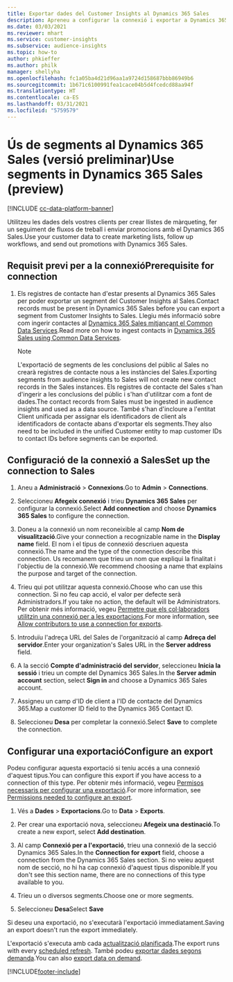 ```yaml
---
title: Exportar dades del Customer Insights al Dynamics 365 Sales
description: Apreneu a configurar la connexió i exportar a Dynamics 365 Sales.
ms.date: 03/03/2021
ms.reviewer: mhart
ms.service: customer-insights
ms.subservice: audience-insights
ms.topic: how-to
author: phkieffer
ms.author: philk
manager: shellyha
ms.openlocfilehash: fc1a05ba4d21d96aa1a9724d158687bbb86949b6
ms.sourcegitcommit: 1b671c6100991fea1cace04b5d4fcedcd88aa94f
ms.translationtype: HT
ms.contentlocale: ca-ES
ms.lasthandoff: 03/31/2021
ms.locfileid: "5759579"
---
```

# <a name="use-segments-in-dynamics-365-sales-preview"></a><span data-ttu-id="19dbb-103">Ús de segments al Dynamics 365 Sales (versió preliminar)</span><span class="sxs-lookup"><span data-stu-id="19dbb-103">Use segments in Dynamics 365 Sales (preview)</span></span>

[!INCLUDE [cc-data-platform-banner](../includes/cc-data-platform-banner.md)]

<span data-ttu-id="19dbb-104">Utilitzeu les dades dels vostres clients per crear llistes de màrqueting, fer un seguiment de fluxos de treball i enviar promocions amb el Dynamics 365 Sales.</span><span class="sxs-lookup"><span data-stu-id="19dbb-104">Use your customer data to create marketing lists, follow up workflows, and send out promotions with Dynamics 365 Sales.</span></span>

## <a name="prerequisite-for-connection"></a><span data-ttu-id="19dbb-105">Requisit previ per a la connexió</span><span class="sxs-lookup"><span data-stu-id="19dbb-105">Prerequisite for connection</span></span>

1. <span data-ttu-id="19dbb-106">Els registres de contacte han d'estar presents al Dynamics 365 Sales per poder exportar un segment del Customer Insights al Sales.</span><span class="sxs-lookup"><span data-stu-id="19dbb-106">Contact records must be present in Dynamics 365 Sales before you can export a segment from Customer Insights to Sales.</span></span> <span data-ttu-id="19dbb-107">Llegiu més informació sobre com ingerir contactes al [Dynamics 365 Sales mitjançant el Common Data Services](connect-power-query.md).</span><span class="sxs-lookup"><span data-stu-id="19dbb-107">Read more on how to ingest contacts in [Dynamics 365 Sales using Common Data Services](connect-power-query.md).</span></span>

   > [!NOTE]
   > <span data-ttu-id="19dbb-108">L'exportació de segments de les conclusions del públic al Sales no crearà registres de contacte nous a les instàncies del Sales.</span><span class="sxs-lookup"><span data-stu-id="19dbb-108">Exporting segments from audience insights to Sales will not create new contact records in the Sales instances.</span></span> <span data-ttu-id="19dbb-109">Els registres de contacte del Sales s'han d'ingerir a les conclusions del públic i s'han d'utilitzar com a font de dades.</span><span class="sxs-lookup"><span data-stu-id="19dbb-109">The contact records from Sales must be ingested in audience insights and used as a data source.</span></span> <span data-ttu-id="19dbb-110">També s'han d'incloure a l'entitat Client unificada per assignar els identificadors de client als identificadors de contacte abans d'exportar els segments.</span><span class="sxs-lookup"><span data-stu-id="19dbb-110">They also need to be included in the unified Customer entity to map customer IDs to contact IDs before segments can be exported.</span></span>

## <a name="set-up-the-connection-to-sales"></a><span data-ttu-id="19dbb-111">Configuració de la connexió a Sales</span><span class="sxs-lookup"><span data-stu-id="19dbb-111">Set up the connection to Sales</span></span>

1. <span data-ttu-id="19dbb-112">Aneu a **Administració** > **Connexions**.</span><span class="sxs-lookup"><span data-stu-id="19dbb-112">Go to **Admin** > **Connections**.</span></span>

1. <span data-ttu-id="19dbb-113">Seleccioneu **Afegeix connexió** i trieu **Dynamics 365 Sales** per configurar la connexió.</span><span class="sxs-lookup"><span data-stu-id="19dbb-113">Select **Add connection** and choose **Dynamics 365 Sales** to configure the connection.</span></span>

1. <span data-ttu-id="19dbb-114">Doneu a la connexió un nom reconeixible al camp **Nom de visualització**.</span><span class="sxs-lookup"><span data-stu-id="19dbb-114">Give your connection a recognizable name in the **Display name** field.</span></span> <span data-ttu-id="19dbb-115">El nom i el tipus de connexió descriuen aquesta connexió.</span><span class="sxs-lookup"><span data-stu-id="19dbb-115">The name and the type of the connection describe this connection.</span></span> <span data-ttu-id="19dbb-116">Us recomanem que trieu un nom que expliqui la finalitat i l'objectiu de la connexió.</span><span class="sxs-lookup"><span data-stu-id="19dbb-116">We recommend choosing a name that explains the purpose and target of the connection.</span></span>

1. <span data-ttu-id="19dbb-117">Trieu qui pot utilitzar aquesta connexió.</span><span class="sxs-lookup"><span data-stu-id="19dbb-117">Choose who can use this connection.</span></span> <span data-ttu-id="19dbb-118">Si no feu cap acció, el valor per defecte serà Administradors.</span><span class="sxs-lookup"><span data-stu-id="19dbb-118">If you take no action, the default will be Administrators.</span></span> <span data-ttu-id="19dbb-119">Per obtenir més informació, vegeu [Permetre que els col·laboradors utilitzin una connexió per a les exportacions](connections.md#allow-contributors-to-use-a-connection-for-exports).</span><span class="sxs-lookup"><span data-stu-id="19dbb-119">For more information, see [Allow contributors to use a connection for exports](connections.md#allow-contributors-to-use-a-connection-for-exports).</span></span>

1. <span data-ttu-id="19dbb-120">Introduïu l'adreça URL del Sales de l'organització al camp **Adreça del servidor**.</span><span class="sxs-lookup"><span data-stu-id="19dbb-120">Enter your organization's Sales URL in the **Server address** field.</span></span>

1. <span data-ttu-id="19dbb-121">A la secció **Compte d'administració del servidor**, seleccioneu **Inicia la sessió** i trieu un compte del Dynamics 365 Sales.</span><span class="sxs-lookup"><span data-stu-id="19dbb-121">In the **Server admin account** section, select **Sign in** and choose a Dynamics 365 Sales account.</span></span>

1. <span data-ttu-id="19dbb-122">Assigneu un camp d'ID de client a l'ID de contacte del Dynamics 365.</span><span class="sxs-lookup"><span data-stu-id="19dbb-122">Map a customer ID field to the Dynamics 365 Contact ID.</span></span>

1. <span data-ttu-id="19dbb-123">Seleccioneu **Desa** per completar la connexió.</span><span class="sxs-lookup"><span data-stu-id="19dbb-123">Select **Save** to complete the connection.</span></span> 

## <a name="configure-an-export"></a><span data-ttu-id="19dbb-124">Configurar una exportació</span><span class="sxs-lookup"><span data-stu-id="19dbb-124">Configure an export</span></span>

<span data-ttu-id="19dbb-125">Podeu configurar aquesta exportació si teniu accés a una connexió d'aquest tipus.</span><span class="sxs-lookup"><span data-stu-id="19dbb-125">You can configure this export if you have access to a connection of this type.</span></span> <span data-ttu-id="19dbb-126">Per obtenir més informació, vegeu [Permisos necessaris per configurar una exportació](export-destinations.md#set-up-a-new-export).</span><span class="sxs-lookup"><span data-stu-id="19dbb-126">For more information, see [Permissions needed to configure an export](export-destinations.md#set-up-a-new-export).</span></span>

1. <span data-ttu-id="19dbb-127">Vés a **Dades** > **Exportacions**.</span><span class="sxs-lookup"><span data-stu-id="19dbb-127">Go to **Data** > **Exports**.</span></span>

1. <span data-ttu-id="19dbb-128">Per crear una exportació nova, seleccioneu **Afegeix una destinació**.</span><span class="sxs-lookup"><span data-stu-id="19dbb-128">To create a new export, select **Add destination**.</span></span>

1. <span data-ttu-id="19dbb-129">Al camp **Connexió per a l'exportació**, trieu una connexió de la secció Dynamics 365 Sales.</span><span class="sxs-lookup"><span data-stu-id="19dbb-129">In the **Connection for export** field, choose a connection from the Dynamics 365 Sales section.</span></span> <span data-ttu-id="19dbb-130">Si no veieu aquest nom de secció, no hi ha cap connexió d'aquest tipus disponible.</span><span class="sxs-lookup"><span data-stu-id="19dbb-130">If you don't see this section name, there are no connections of this type available to you.</span></span>

1. <span data-ttu-id="19dbb-131">Trieu un o diversos segments.</span><span class="sxs-lookup"><span data-stu-id="19dbb-131">Choose one or more segments.</span></span>

1. <span data-ttu-id="19dbb-132">Seleccioneu **Desa**</span><span class="sxs-lookup"><span data-stu-id="19dbb-132">Select **Save**</span></span>

<span data-ttu-id="19dbb-133">Si deseu una exportació, no s'executarà l'exportació immediatament.</span><span class="sxs-lookup"><span data-stu-id="19dbb-133">Saving an export doesn't run the export immediately.</span></span>

<span data-ttu-id="19dbb-134">L'exportació s'executa amb cada [actualització planificada](system.md#schedule-tab).</span><span class="sxs-lookup"><span data-stu-id="19dbb-134">The export runs with every [scheduled refresh](system.md#schedule-tab).</span></span> <span data-ttu-id="19dbb-135">També podeu [exportar dades segons demanda](export-destinations.md#run-exports-on-demand).</span><span class="sxs-lookup"><span data-stu-id="19dbb-135">You can also [export data on demand](export-destinations.md#run-exports-on-demand).</span></span> 

[!INCLUDE[footer-include](../includes/footer-banner.md)]

